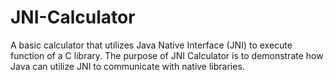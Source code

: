 JNI-Calculator
==============

A basic calculator that utilizes Java Native Interface (JNI) to execute function of a C library. The purpose of JNI Calculator is to demonstrate how Java can utilize JNI to communicate with native libraries.
